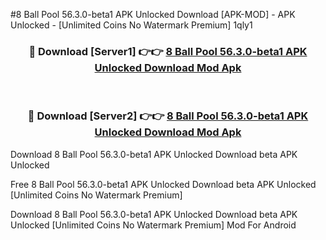 #8 Ball Pool 56.3.0-beta1 APK Unlocked Download [APK-MOD] - APK Unlocked - [Unlimited Coins No Watermark Premium] 1qly1



<div align="center">

<h3>🔴 Download [Server1] 👉👉 <a href="https://momento.my/?title=8_Ball_Pool_56.3.0-beta1_APK_Unlocked_Download">8 Ball Pool 56.3.0-beta1 APK Unlocked Download Mod Apk</a></h3><br>

<h3>🔴 Download [Server2] 👉👉 <a href="https://momento.my/?title=8_Ball_Pool_56.3.0-beta1_APK_Unlocked_Download">8 Ball Pool 56.3.0-beta1 APK Unlocked Download Mod Apk</a></h3>
</div>



Download 8 Ball Pool 56.3.0-beta1 APK Unlocked Download beta APK Unlocked

Free 8 Ball Pool 56.3.0-beta1 APK Unlocked Download beta APK Unlocked [Unlimited Coins No Watermark Premium]

Download 8 Ball Pool 56.3.0-beta1 APK Unlocked Download beta APK Unlocked [Unlimited Coins No Watermark Premium] Mod For Android

